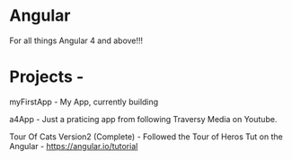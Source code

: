 # Angular
For all things Angular 4 and above!!!


# Projects -

myFirstApp - My App, currently building

a4App - Just a praticing app from following Traversy Media on Youtube.

Tour Of Cats Version2 (Complete) - Followed the Tour of Heros Tut on the Angular - https://angular.io/tutorial
